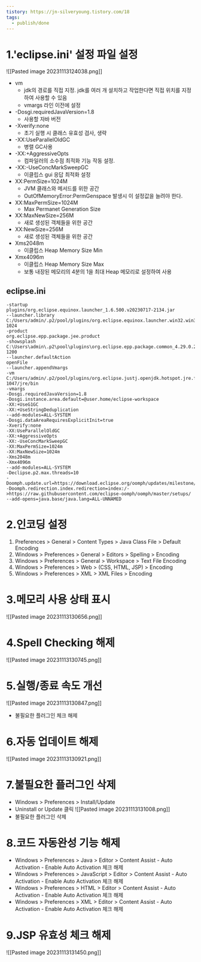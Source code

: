 ```yaml
---
tistory: https://jn-silveryoung.tistory.com/18
tags:
  - publish/done
---
```



# 1.'eclipse.ini' 설정 파일 설정

![[Pasted image 20231113124038.png]]
- vm
	- jdk의 경로를 직접 지정. jdk를 여러 개 설치하고 작업한다면 직접 위치를 지정하여 사용할 수 있음
	- vmargs 라인 이전에 설정
- -Dosgi.requiredJavaVersion=1.8
	- 사용할 자바 버전
- -Xverify:none  
	- 초기 실행 시 클래스 유효성 검사, 생략
- -XX:UseParallelOldGC
	- 병렬 GC사용
- -XX:+AggressiveOpts
    - 컴파일러의 소수점 최적화 기능 작동 설정.
- -XX:-UseConcMarkSweepGC  
	- 이클립스 gui 응답 최적화 설정
- XX:PermSize=1024M 
	- JVM 클래스와 메서드를 위한 공간
	- OutOfMemoryError:PermGenspace 발생시 이 설정값을 늘려야 한다.
- XX:MaxPermSize=1024M
	- Max Permanet Generation Size
- XX:MaxNewSize=256M  
	- 새로 생성된 객체들을 위한 공간
- XX:NewSize=256M  
	- 새로 생성된 객체들을 위한 공간
- Xms2048m
	- 이클립스 Heap Memory Size Min
- Xmx4096m
	- 이클립스 Heap Memory Size Max
	- 보통 내장된 메모리의 4분의 1을 최대 Heap 메모리로 설정하여 사용
## eclipse.ini
```
-startup
plugins/org.eclipse.equinox.launcher_1.6.500.v20230717-2134.jar
--launcher.library
C:/Users/admin/.p2/pool/plugins/org.eclipse.equinox.launcher.win32.win32.x86_64_1.2.700.v20221108-1024
-product
org.eclipse.epp.package.jee.product
-showsplash
C:\Users\admin\.p2\pool\plugins\org.eclipse.epp.package.common_4.29.0.20230907-1200
--launcher.defaultAction
openFile
--launcher.appendVmargs
-vm
C:/Users/admin/.p2/pool/plugins/org.eclipse.justj.openjdk.hotspot.jre.full.win32.x86_64_17.0.8.v20230831-1047/jre/bin
-vmargs
-Dosgi.requiredJavaVersion=1.8
-Dosgi.instance.area.default=@user.home/eclipse-workspace
-XX:+UseG1GC
-XX:+UseStringDeduplication
--add-modules=ALL-SYSTEM
-Dosgi.dataAreaRequiresExplicitInit=true
-Xverify:none
-XX:UseParallelOldGC
-XX:+AggressiveOpts
-XX:-UseConcMarkSweepGC 
-XX:MaxPermSize=1024m
-XX:MaxNewSize=1024m
-Xms2048m
-Xmx4096m
--add-modules=ALL-SYSTEM
-Declipse.p2.max.threads=10
-Doomph.update.url=https://download.eclipse.org/oomph/updates/milestone/latest
-Doomph.redirection.index.redirection=index:/->https://raw.githubusercontent.com/eclipse-oomph/oomph/master/setups/
--add-opens=java.base/java.lang=ALL-UNNAMED
```


# 2.인코딩 설정
1. Preferences > General > Content Types > Java Class File > Default Encoding
2. Windows > Preferences > General > Editors > Spelling > Encoding
3. Windows > Preferences > General > Workspace > Text File Encoding
4. Windows > Preferences > Web > (CSS, HTML, JSP) > Encoding
5. Windows > Preferences > XML > XML Files > Encoding

# 3.메모리 사용 상태 표시
![[Pasted image 20231113130656.png]]

# 4.Spell Checking 해제
![[Pasted image 20231113130745.png]]

# 5.실행/종료 속도 개선
![[Pasted image 20231113130847.png]]
- 불필요한 플러그인 체크 해제

# 6.자동 업데이트 해제
![[Pasted image 20231113130921.png]]

# 7.불필요한 플러그인 삭제
- Windows > Preferences > Install/Update
- Uninstall or Update 클릭 
	![[Pasted image 20231113131008.png]]
- 불필요한 플러그인 삭제

# 8.코드 자동완성 기능 해제
- Windows > Preferences > Java > Editor > Content Assist - Auto Activation - Enable Auto Activation 체크 해제
- Windows > Preferences > JavaScript > Editor > Content Assist - Auto Activation - Enable Auto Activation 체크 해제
- Windows > Preferences > HTML > Editor > Content Assist - Auto Activation - Enable Auto Activation 체크 해제
- Windows > Preferences > XML > Editor > Content Assist - Auto Activation - Enable Auto Activation 체크 해제

# 9.JSP 유효성 체크 해제
![[Pasted image 20231113131450.png]]


